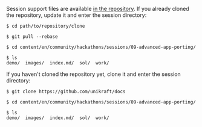 Session support files are available [in the repository](https://github.com/unikraft/docs).
If you already cloned the repository, update it and enter the session directory:

```console
$ cd path/to/repository/clone

$ git pull --rebase

$ cd content/en/community/hackathons/sessions/09-advanced-app-porting/

$ ls
demo/  images/  index.md/  sol/  work/
```

If you haven't cloned the repository yet, clone it and enter the session directory:

```console
$ git clone https://github.com/unikraft/docs

$ cd content/en/community/hackathons/sessions/09-advanced-app-porting/

$ ls
demo/  images/  index.md/  sol/  work/
```
